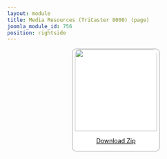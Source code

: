 ```yaml
---
layout: module
title: Media Resources (TriCaster 8000) (page)
joomla_module_id: 756
position: rightside
---
```

<div align="center" style="margin-bottom: 20px;"><a href="/images/media-resources/TriCaster8000.zip">
<div align="center" style="max-width: 200px; border-style: solid; border-width: 2px; border-color: #cccccc; border-radius: 10px; background-color: #ffffff;"><img src="{{"images/media-resources/img/tricaster8000.jpg" | cdn }}" style="width: 190px; border-radius: 10px 10px 0px 0px;" class="img-responsive" />
<p style="line-height: 1.3em; color: #000000;">Download Zip</p>
</div>
</a>
</div>
